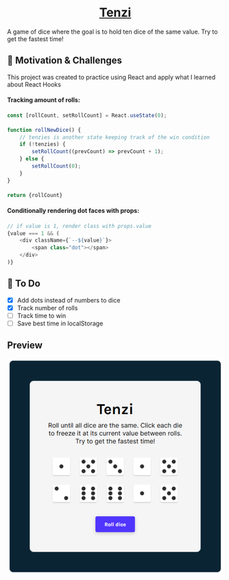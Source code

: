 # <div align="center"><center>[Tenzi](https://tenzi-game.vercel.app/)</div>
A game of dice where the goal is to hold ten dice of the same value. Try to get the fastest time!

## 🏃 Motivation & Challenges
This project was created to practice using React and apply what I learned about React Hooks

#### Tracking amount of rolls:
```javascript
const [rollCount, setRollCount] = React.useState(0);

function rollNewDice() {
	// tenzies is another state keeping track of the win condition
	if (!tenzies) {
		setRollCount((prevCount) => prevCount + 1);
	} else {
		setRollCount(0);
	}
}

return {rollCount}
```

#### Conditionally rendering dot faces with props:
```javascript
// if value is 1, render class with props.value
{value === 1 && (
	<div className={`--${value}`}>
		<span class="dot"></span>
	</div>
)}
```

## 🚧 To Do
- [x] Add dots instead of numbers to dice
- [x] Track number of rolls
- [ ] Track time to win
- [ ] Save best time in localStorage

Preview
---
![project preview](preview.png)
